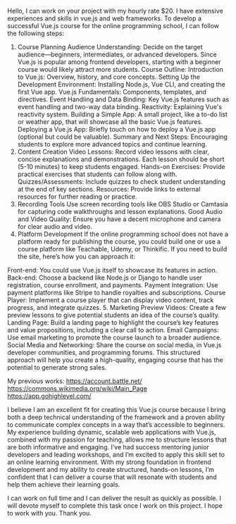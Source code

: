 Hello, I can work on your project with my hourly rate $20. I have extensive experiences and skills in vue.js and web frameworks. To develop a successful Vue.js course for the online programming school, I can follow the following steps:

1. Course Planning
Audience Understanding: Decide on the target audience—beginners, intermediates, or advanced developers. Since Vue.js is popular among frontend developers, starting with a beginner course would likely attract more students.
Course Outline:
Introduction to Vue.js: Overview, history, and core concepts.
Setting Up the Development Environment: Installing Node.js, Vue CLI, and creating the first Vue app.
Vue.js Fundamentals: Components, templates, and directives.
Event Handling and Data Binding: Key Vue.js features such as event handling and two-way data binding.
Reactivity: Explaining Vue's reactivity system.
Building a Simple App: A small project, like a to-do list or weather app, that will showcase all the basic Vue.js features.
Deploying a Vue.js App: Briefly touch on how to deploy a Vue.js app (optional but could be valuable).
Summary and Next Steps: Encouraging students to explore more advanced topics and continue learning.
2. Content Creation
Video Lessons: Record video lessons with clear, concise explanations and demonstrations. Each lesson should be short (5-10 minutes) to keep students engaged.
Hands-on Exercises: Provide practical exercises that students can follow along with.
Quizzes/Assessments: Include quizzes to check student understanding at the end of key sections.
Resources: Provide links to external resources for further reading or practice.
3. Recording Tools
Use screen recording tools like OBS Studio or Camtasia for capturing code walkthroughs and lesson explanations.
Good Audio and Video Quality: Ensure you have a decent microphone and camera for clear audio and video.
4. Platform Development
If the online programming school does not have a platform ready for publishing the course, you could build one or use a course platform like Teachable, Udemy, or Thinkific. If you need to build the site, here’s how you can approach it:

Front-end: You could use Vue.js itself to showcase its features in action.
Back-end: Choose a backend like Node.js or Django to handle user registration, course enrollment, and payments.
Payment Integration: Use payment platforms like Stripe to handle royalties and subscriptions.
Course Player: Implement a course player that can display video content, track progress, and integrate quizzes.
5. Marketing
Preview Videos: Create a few preview lessons to give potential students an idea of the course’s quality.
Landing Page: Build a landing page to highlight the course’s key features and value propositions, including a clear call to action.
Email Campaigns: Use email marketing to promote the course launch to a broader audience.
Social Media and Networking: Share the course on social media, in Vue.js developer communities, and programming forums.
This structured approach will help you create a high-quality, engaging course that has the potential to generate strong sales.

My previous works:
https://account.battle.net/
https://commons.wikimedia.org/wiki/Main_Page
https://app.gohighlevel.com/

I believe I am an excellent fit for creating this Vue.js course because I bring both a deep technical understanding of the framework and a proven ability to communicate complex concepts in a way that’s accessible to beginners. My experience building dynamic, scalable web applications with Vue.js, combined with my passion for teaching, allows me to structure lessons that are both informative and engaging. I’ve had success mentoring junior developers and leading workshops, and I’m excited to apply this skill set to an online learning environment. With my strong foundation in frontend development and my ability to create structured, hands-on lessons, I’m confident that I can deliver a course that will resonate with students and help them achieve their learning goals.

I can work on full time and I can deliver the result as quickly as possible. I will devote myself to complete this task once I work on this project. I hope to work with you.
Thank you.